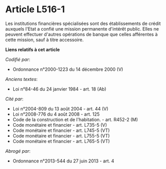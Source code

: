 # Article L516-1

Les institutions financières spécialisées sont des établissements de crédit auxquels l'Etat a confié une mission permanente
d'intérêt public. Elles ne peuvent effectuer d'autres opérations de banque que celles afférentes à cette mission, sauf à
titre accessoire.

**Liens relatifs à cet article**

_Codifié par_:

  - Ordonnance n°2000-1223 du 14 décembre 2000 (V)

_Anciens textes_:

  - Loi n°84-46 du 24 janvier 1984 - art. 18 (Ab)

_Cité par_:

  - Loi n°2004-809 du 13 août 2004 - art. 44 (V)
  - Loi n°2008-776 du 4 août 2008 - art. 125
  - Code de la construction et de l'habitation. - art. R452-2 (M)
  - Code monétaire et financier - art. L735-5 (V)
  - Code monétaire et financier - art. L745-5 (VT)
  - Code monétaire et financier - art. L755-5 (VT)
  - Code monétaire et financier - art. L765-5 (VT)

_Abrogé par_:

  - Ordonnance n°2013-544 du 27 juin 2013 - art. 4
